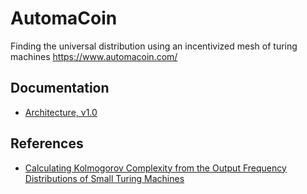 # AutomaCoin

Finding the universal distribution using an incentivized mesh of turing machines https://www.automacoin.com/

## Documentation

* [Architecture, v1.0](v1.0/00-index.md)

## References

* [
Calculating Kolmogorov Complexity from the Output Frequency Distributions of Small Turing Machines](https://arxiv.org/abs/1211.1302)
